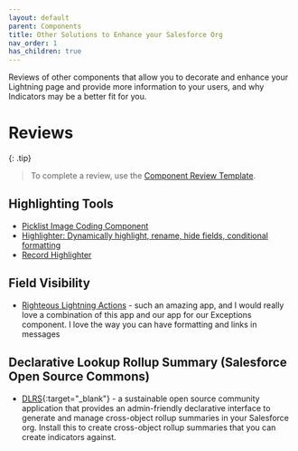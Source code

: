 ```yaml
---
layout: default
parent: Components
title: Other Solutions to Enhance your Salesforce Org
nav_order: 1
has_children: true
---
```


Reviews of other components that allow you to decorate and enhance your Lightning page and provide more information to your users, and why Indicators may be a better fit for you. 


# Reviews

{: .tip}
>
>To complete a review, use the [Component Review Template](component-review-template).

## Highlighting Tools
* [Picklist Image Coding Component](component-picklist-image-coding)
* [Highlighter: Dynamically highlight, rename, hide fields, conditional formatting](component-dynamic-highlighter)
* [Record Highlighter](component-record-highlighter)

## Field Visibility
* [Righteous Lightning Actions](righteous-lightning-actions) - such an amazing app, and I would really love a combination of this app and our app for our Exceptions component. I love the way you can have formatting and links in messages

## Declarative Lookup Rollup Summary (Salesforce Open Source Commons)
* [DLRS](https://install.salesforce.org/products/dlrs/latest){:target="_blank"} - a sustainable open source community application that provides an admin-friendly declarative interface to generate and manage cross-object rollup summaries in your Salesforce org. Install this to create cross-object rollup summaries that you can create indicators against.
